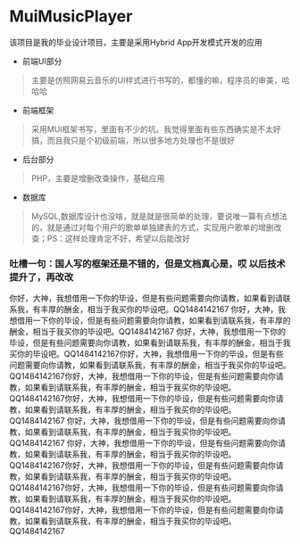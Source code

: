 # MuiMusicPlayer
该项目是我的毕业设计项目，主要是采用Hybrid App开发模式开发的应用
* 前端UI部分
>主要是仿照网易云音乐的UI样式进行书写的，都懂的嘛，程序员的审美，哈哈哈
* 前端框架
>采用MUI框架书写，里面有不少的坑。我觉得里面有些东西确实是不太好搞，而且我只是个初级前端，所以很多地方处理也不是很好
* 后台部分
> PHP，主要是增删改查操作，基础应用
* 数据库
> MySQL,数据库设计也没啥，就是就是很简单的处理，要说唯一算有点想法的，就是通过对每个用户的歌单单独建表的方式，实现用户歌单的增删改查；PS：这样处理肯定不好，希望以后能改好
### 吐槽一句：国人写的框架还是不错的，但是文档真心是，哎   以后技术提升了，再改改

你好，大神，我想借用一下你的毕设，但是有些问题需要向你请教，如果看到请联系我，有丰厚的酬金，相当于我买你的毕设吧。QQ1484142167
你好，大神，我想借用一下你的毕设，但是有些问题需要向你请教，如果看到请联系我，有丰厚的酬金，相当于我买你的毕设吧。QQ1484142167
你好，大神，我想借用一下你的毕设，但是有些问题需要向你请教，如果看到请联系我，有丰厚的酬金，相当于我买你的毕设吧。QQ1484142167你好，大神，我想借用一下你的毕设，但是有些问题需要向你请教，如果看到请联系我，有丰厚的酬金，相当于我买你的毕设吧。QQ1484142167你好，大神，我想借用一下你的毕设，但是有些问题需要向你请教，如果看到请联系我，有丰厚的酬金，相当于我买你的毕设吧。QQ1484142167你好，大神，我想借用一下你的毕设，但是有些问题需要向你请教，如果看到请联系我，有丰厚的酬金，相当于我买你的毕设吧。QQ1484142167
你好，大神，我想借用一下你的毕设，但是有些问题需要向你请教，如果看到请联系我，有丰厚的酬金，相当于我买你的毕设吧。QQ1484142167
你好，大神，我想借用一下你的毕设，但是有些问题需要向你请教，如果看到请联系我，有丰厚的酬金，相当于我买你的毕设吧。QQ1484142167你好，大神，我想借用一下你的毕设，但是有些问题需要向你请教，如果看到请联系我，有丰厚的酬金，相当于我买你的毕设吧。QQ1484142167你好，大神，我想借用一下你的毕设，但是有些问题需要向你请教，如果看到请联系我，有丰厚的酬金，相当于我买你的毕设吧。QQ1484142167你好，大神，我想借用一下你的毕设，但是有些问题需要向你请教，如果看到请联系我，有丰厚的酬金，相当于我买你的毕设吧。QQ1484142167

